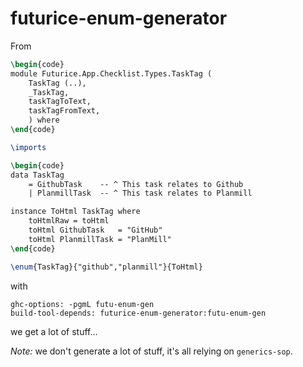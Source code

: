 # futurice-enum-generator

From

```tex
\begin{code}
module Futurice.App.Checklist.Types.TaskTag (
    TaskTag (..),
    _TaskTag,
    taskTagToText,
    taskTagFromText,
    ) where
\end{code}

\imports

\begin{code}
data TaskTag
    = GithubTask    -- ^ This task relates to Github
    | PlanmillTask  -- ^ This task relates to Planmill

instance ToHtml TaskTag where
    toHtmlRaw = toHtml
    toHtml GithubTask   = "GitHub"
    toHtml PlanmillTask = "PlanMill"
\end{code}

\enum{TaskTag}{"github","planmill"}{ToHtml}
```

with

```
ghc-options: -pgmL futu-enum-gen
build-tool-depends: futurice-enum-generator:futu-enum-gen
```

we get a lot of stuff...

*Note:* we don't generate a lot of stuff, it's all relying on `generics-sop`.
